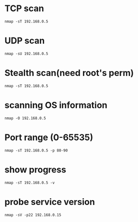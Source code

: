 # TCP scan
```
nmap -sT 192.168.0.5
```

# UDP scan
```
nmap -sU 192.168.0.5
```

# Stealth scan(need root's perm)
```
nmap -sT 192.168.0.5
```


# scanning OS information
```
nmap -O 192.168.0.5
```

# Port range (0-65535)
```
nmap -sT 192.168.0.5 -p 80-90
```


# show progress
```
nmap -sT 192.168.0.5 -v
```


# probe service version
```
nmap -sV -p22 192.168.0.15
```
